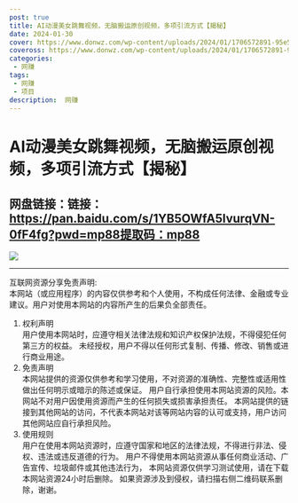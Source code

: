 ```yaml
---
post: true
title: AI动漫美女跳舞视频，无脑搬运原创视频，多项引流方式【揭秘】
date: 2024-01-30
cover: https://www.donwz.com/wp-content/uploads/2024/01/1706572891-95e5862efe26db1.jpg
coveross: https://www.donwz.com/wp-content/uploads/2024/01/1706572891-95e5862efe26db1.jpg
categories:
 - 网赚
tags:
 - 网赚
 - 项目
description:  网赚
---
```

# AI动漫美女跳舞视频，无脑搬运原创视频，多项引流方式【揭秘】

## 网盘链接：链接：https://pan.baidu.com/s/1YB5OWfA5IvurqVN-0fF4fg?pwd=mp88提取码：mp88  

![](https://www.donwz.com/wp-content/uploads/2024/01/1706572891-95e5862efe26db1.jpg)

---
互联网资源分享免责声明:  
本网站（或应用程序）的内容仅供参考和个人使用，不构成任何法律、金融或专业建议。用户对使用本网站的内容所产生的后果负全部责任。
1. 权利声明  
用户使用本网站时，应遵守相关法律法规和知识产权保护法规，不得侵犯任何第三方的权益。
未经授权，用户不得以任何形式复制、传播、修改、销售或进行商业用途。
2. 免责声明  
本网站提供的资源仅供参考和学习使用，不对资源的准确性、完整性或适用性做出任何明示或暗示的陈述或保证。
用户自行承担使用本网站资源的风险。本网站不对用户因使用资源而产生的任何损失或损害承担责任。
本网站提供的链接到其他网站的访问，不代表本网站对该等网站内容的认可或支持，用户访问其他网站应自行承担风险。
3. 使用规则  
用户在使用本网站资源时，应遵守国家和地区的法律法规，不得进行非法、侵权、违法或违反道德的行为。
用户不得使用本网站资源从事任何商业活动、广告宣传、垃圾邮件或其他违法行为，
本网站资源仅供学习测试使用，请在下载本网站资源24小时后删除。
如果资源涉及到侵权，请扫描右侧二维码联系删除，谢谢。
